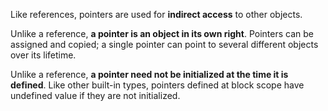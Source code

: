 Like references, pointers are used for **indirect access** to other objects.

Unlike a reference, **a pointer is an object in its own right**. Pointers can be assigned and copied; a single pointer can point to several different objects over its lifetime. 

Unlike a reference, **a pointer need not be initialized at the time it is defined**. Like other built-in types, pointers defined at block scope have undefined value if they are not initialized.